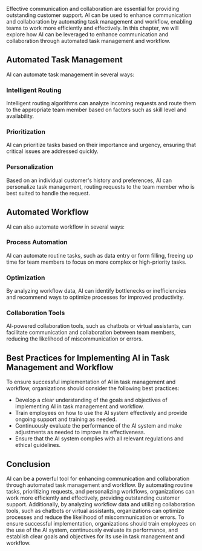 
Effective communication and collaboration are essential for providing outstanding customer support. AI can be used to enhance communication and collaboration by automating task management and workflow, enabling teams to work more efficiently and effectively. In this chapter, we will explore how AI can be leveraged to enhance communication and collaboration through automated task management and workflow.

Automated Task Management
-------------------------

AI can automate task management in several ways:

### Intelligent Routing

Intelligent routing algorithms can analyze incoming requests and route them to the appropriate team member based on factors such as skill level and availability.

### Prioritization

AI can prioritize tasks based on their importance and urgency, ensuring that critical issues are addressed quickly.

### Personalization

Based on an individual customer's history and preferences, AI can personalize task management, routing requests to the team member who is best suited to handle the request.

Automated Workflow
------------------

AI can also automate workflow in several ways:

### Process Automation

AI can automate routine tasks, such as data entry or form filling, freeing up time for team members to focus on more complex or high-priority tasks.

### Optimization

By analyzing workflow data, AI can identify bottlenecks or inefficiencies and recommend ways to optimize processes for improved productivity.

### Collaboration Tools

AI-powered collaboration tools, such as chatbots or virtual assistants, can facilitate communication and collaboration between team members, reducing the likelihood of miscommunication or errors.

Best Practices for Implementing AI in Task Management and Workflow
------------------------------------------------------------------

To ensure successful implementation of AI in task management and workflow, organizations should consider the following best practices:

* Develop a clear understanding of the goals and objectives of implementing AI in task management and workflow.
* Train employees on how to use the AI system effectively and provide ongoing support and training as needed.
* Continuously evaluate the performance of the AI system and make adjustments as needed to improve its effectiveness.
* Ensure that the AI system complies with all relevant regulations and ethical guidelines.

Conclusion
----------

AI can be a powerful tool for enhancing communication and collaboration through automated task management and workflow. By automating routine tasks, prioritizing requests, and personalizing workflows, organizations can work more efficiently and effectively, providing outstanding customer support. Additionally, by analyzing workflow data and utilizing collaboration tools, such as chatbots or virtual assistants, organizations can optimize processes and reduce the likelihood of miscommunication or errors. To ensure successful implementation, organizations should train employees on the use of the AI system, continuously evaluate its performance, and establish clear goals and objectives for its use in task management and workflow.

